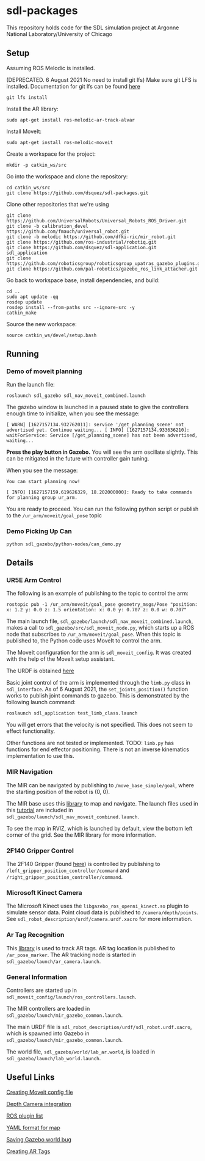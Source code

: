 # sdl-packages

This repository holds code for the SDL simulation project at Argonne National Laboratory/University of Chicago

## Setup
Assuming ROS Melodic is installed.

(DEPRECATED. 6 August 2021 No need to install git lfs) Make sure git LFS is installed. Documentation for git lfs can be found [here](https://git-lfs.github.com/)

`git lfs install`

Install the AR library:

`sudo apt-get install ros-melodic-ar-track-alvar`

Install MoveIt:

`sudo apt-get install ros-melodic-moveit`

Create a workspace for the project:

`mkdir -p catkin_ws/src`

Go into the workspace and clone the repository:
```
cd catkin_ws/src
git clone https://github.com/dsquez/sdl-packages.git
```

Clone other repositories that we're using
```
git clone https://github.com/UniversalRobots/Universal_Robots_ROS_Driver.git
git clone -b calibration_devel https://github.com/fmauch/universal_robot.git
git clone -b melodic https://github.com/dfki-ric/mir_robot.git
git clone https://github.com/ros-industrial/robotiq.git
git clone https://github.com/dsquez/sdl-application.git sdl_application
git clone https://github.com/roboticsgroup/roboticsgroup_upatras_gazebo_plugins.git
git clone https://github.com/pal-robotics/gazebo_ros_link_attacher.git
```

Go back to workspace base, install dependencies, and build:
```
cd ..
sudo apt update -qq
rosdep update
rosdep install --from-paths src --ignore-src -y
catkin_make
```

Source the new workspace:

`source catkin_ws/devel/setup.bash`

## Running

### Demo of moveit planning
Run the launch file:

`roslaunch sdl_gazebo sdl_nav_moveit_combined.launch`

The gazebo window is launched in a paused state to give the controllers enough time to initialize, when you see the message:

`[ WARN] [1627157134.932762011]: service '/get_planning_scene' not advertised yet. Continue waiting...
[ INFO] [1627157134.933636210]: waitForService: Service [/get_planning_scene] has not been advertised, waiting... `

**Press the play button in Gazebo.** You will see the arm oscillate slightly. This can be mitigated in the future with controller gain tuning.

When you see the message:

`You can start planning now!`

`[ INFO] [1627157159.619626329, 18.202000000]: Ready to take commands for planning group ur_arm.`

You are ready to proceed. You can run the following python script or publish to the `/ur_arm/moveit/goal_pose` topic

### Demo Picking Up Can
`python sdl_gazebo/python-nodes/can_demo.py`

## Details

### UR5E Arm Control

The following is an example of publishing to the topic to control the arm:

`rostopic pub -1 /ur_arm/moveit/goal_pose geometry_msgs/Pose "position:
  x: 1.2
  y: 0.0
  z: 1.5
orientation:
  x: 0.0
  y: 0.707
  z: 0.0
  w: 0.707"`
  
The main launch file, `sdl_gazebo/launch/sdl_nav_moveit_combined.launch`, makes a call to `sdl_gazebo/src/sdl_moveit_node.py`, which starts up a ROS node that subscribes to `/ur_arm/moveit/goal_pose`. When this topic is published to, the Python code uses MoveIt to control the arm. 

The MoveIt configuration for the arm is `sdl_moveit_config`. It was created with the help of the MoveIt setup assistant.

The URDF is obtained [here](https://github.com/fmauch/universal_robot/tree/calibration_devel)

Basic joint control of the arm is implemented through the `limb.py` class in `sdl_interface`. As of 6 August 2021, the `set_joints_position()` function works to publish joint commands to gazebo. This is demonstrated by the following launch command:

`roslaunch sdl_application test_limb_class.launch`

You will get errors that the velocity is not specified. This does not seem to effect functionality.

Other functions are not tested or implemented. TODO: `limb.py` has functions for end effector positioning. There is not an inverse kinematics implementation to use this.

### MIR Navigation

The MIR can be navigated by publishing to `/move_base_simple/goal`, where the starting position of the robot is (0, 0).

The MIR base uses this [library](https://github.com/dfki-ric/mir_robot) to map and navigate. The launch files used in this [tutorial](https://github.com/dfki-ric/mir_robot#gazebo-demo-mapping) are included in `sdl_gazebo/launch/sdl_nav_moveit_combined.launch`. 

To see the map in RVIZ, which is launched by default, view the bottom left corner of the grid. See the MIR library for more information.

### 2F140 Gripper Control

The 2F140 Gripper (found [here](https://github.com/ros-industrial/robotiq)) is controlled by publishing to `/left_gripper_position_controller/command` and `/right_gripper_position_controller/command`. 

### Microsoft Kinect Camera

The Microsoft Kinect uses the `libgazebo_ros_openni_kinect.so` plugin to simulate sensor data. Point cloud data is published to `/camera/depth/points`. See `sdl_robot_description/urdf/camera.urdf.xacro` for more information.

### Ar Tag Recognition

This [library](http://wiki.ros.org/ar_track_alvar) is used to track AR tags. AR tag location is published to `/ar_pose_marker`. The AR tracking node is started in `sdl_gazebo/launch/ar_camera.launch`.

### General Information

Controllers are started up in `sdl_moveit_config/launch/ros_controllers.launch`. 

The MIR controllers are loaded in `sdl_gazebo/launch/mir_gazebo_common.launch`. 

The main URDF file is `sdl_robot_description/urdf/sdl_robot.urdf.xacro`, which is spawned into Gazebo in `sdl_gazebo/launch/mir_gazebo_common.launch`. 

The world file, `sdl_gazebo/world/lab_ar.world`, is loaded in `sdl_gazebo/launch/lab_world.launch`.

## Useful Links
[Creating Moveit config file](http://docs.ros.org/en/melodic/api/moveit_tutorials/html/doc/setup_assistant/setup_assistant_tutorial.html)

[Depth Camera integration](http://gazebosim.org/tutorials?tut=ros_depth_camera&cat=connect_ros)

[ROS plugin list](http://gazebosim.org/tutorials?tut=ros_gzplugins&cat=connect_ros)

[YAML format for map](https://wiki.ros.org/map_server)

[Saving Gazebo world bug](https://stackoverflow.com/a/67088987)

[Creating AR Tags](https://github.com/mikaelarguedas/gazebo_models)
